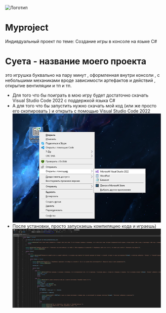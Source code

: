 ![Логотип](https://yandex-images.clstorage.net/ieg9j6386/bd9234VPC1/OOkyr6pfOujwwCXoI5AjPq2pXSUqy-GjIyLr6iNWnYkonXcffDQQ0FqiyCaOGfUpL65BWMGdDgHBS7zRbFbq53--fvnhAX3o9dRu4m-KLy645UBmP4n4pyR75-lPMb2sCaEOfAJDO_0V8sck31XvOGzCeBzFzQFS8jbL_VMMlY4E-iueiEtm1dnbTvUElDY_oehXIge1_8ouDIyRYxqbjzmYKFQBRhHWOdLzA_t8rwxR90RyzMAdeeQB-9lPEbufIvknhaJuRen_-0PGNLIjOJfmeTQRs-LbOhS1qEMGipsdpilIM0k82gPU_BP-eZkyW9lpZcDxBGDzO9XiRQ2QvgniKoW2e0DX5PFn6wSSISGfwVUVLInJ6DocmpdzHpSiM6QSVwlNH_cp9OsayUCkH3b7U1naxg1Z7Cbk7WU0uKQLyRC4j397ye7mSvsknTEapddGIxys7OUJDKyZZAi1vAOdMmMZVDvpP_z9AdhouQR89XBW8OsGYeswzuFUMa-RA8MIjbpiR9H16UzmEK4kGoHuaiE8sf_XIQO-iUgLjagpiQdCAVIx8Rjm3RDJRIkGSM9pZPrLPWTqO-jCZDC8gQDYAI2ZbkTH7NxK0zSsNC265GcnFpLe6g8glK93B6uEIpwgWRhmIdoC5fA22H2NO1_-al7W3Cx40AbGyUcMj50Z_DGKl1hi3_bcXcs1igg3kdBnCCee68UaCYa9QSCWoxuJI2s5aDDYI9LrD_RAlytf2U9z5_Qucs8h9OxmE7uEP-wClLt-dv_45G7lDKsPPaHVRQgOqNLWHxWMmHE7k78uigxcA2c11grCwCXqS7saSvtydMToMmfIPPbiTzG3sALmErq8dXH20PhfxzubAw6j_0ABMqrk_Sgfv71VDZe5GrIkRyBiOssg-d0NyGKjGXftSnD64QZ54Qvu_2gRkZYhxgm9m1ZYzdXwSOUnnAEXsOxFBju13fA6KqW8fSw)

# Myproject
Индивдуальный проект по теме: Создание игры в консоле на языке С#
##
# Суета   - название моего проекта 
это игрушка буквально на пару минут , оформленная внутри консоли , с небольшими механиками вроде зависимости артефактов и действий , открытие вентиляции и тп и тп.

+ Для того что бы поиграть в мою игру будет достаточно скачать Visual Studio Code 2022 с поддержкой языка C#
+ А для того что бы запустить нужно скачать мой код (или же просто его скопировать ) и открыть с помощью Visual Studio Code 2022
![alt text](image.png)
+ После установки, просто запускаешь компиляцию кода и играешь)
![alt text](image-1.png)